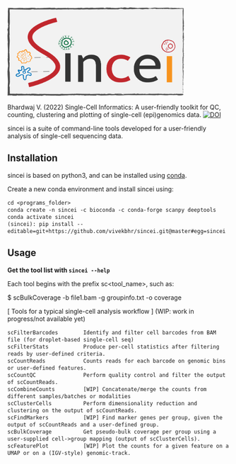 
<img src="./sincei.png" alt="sincei logo" style="height: 200px; width:400px;"/>

Bhardwaj V. (2022) Single-Cell Informatics: A user-friendly toolkit for QC, counting, clustering and plotting of single-cell (epi)genomics data. [![DOI](https://zenodo.org/badge/271841139.svg)](https://zenodo.org/badge/latestdoi/271841139)

sincei is a suite of command-line tools developed for a user-friendly analysis of single-cell sequencing data.

## Installation

sincei is based on python3, and can be installed using [conda](https://conda.io/projects/conda/en/latest/user-guide/install/index.html).

Create a new conda environment and install sincei using:

```
cd <programs_folder>
conda create -n sincei -c bioconda -c conda-forge scanpy deeptools
conda activate sincei
(sincei): pip install --editable=git+https://github.com/vivekbhr/sincei.git@master#egg=sincei
```

## Usage

**Get the tool list with `sincei --help`**

Each tool begins with the prefix sc<tool_name>, such as:

 $ scBulkCoverage -b file1.bam -g groupinfo.txt -o coverage

[ Tools for a typical single-cell analysis workflow ] (WIP: work in progress/not available yet)

    scFilterBarcodes        Identify and filter cell barcodes from BAM file (for droplet-based single-cell seq)
    scFilterStats           Produce per-cell statistics after filtering reads by user-defined criteria.
    scCountReads            Counts reads for each barcode on genomic bins or user-defined features.
    scCountQC               Perform quality control and filter the output of scCountReads.
    scCombineCounts         [WIP] Concatenate/merge the counts from different samples/batches or modalities
    scClusterCells          Perform dimensionality reduction and clustering on the output of scCountReads.
    scFindMarkers           [WIP] Find marker genes per group, given the output of scCountReads and a user-defined group.
    scBulkCoverage          Get pseudo-bulk coverage per group using a user-supplied cell->group mapping (output of scClusterCells).
    scFeaturePlot           [WIP] Plot the counts for a given feature on a UMAP or on a (IGV-style) genomic-track.
